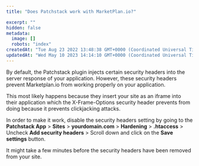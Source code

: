 ```yaml
---
title: "Does Patchstack work with MarketPlan.io?"

excerpt: ""
hidden: false
metadata: 
  image: []
  robots: "index"
createdAt: "Tue Aug 23 2022 13:48:38 GMT+0000 (Coordinated Universal Time)"
updatedAt: "Wed May 10 2023 14:14:10 GMT+0000 (Coordinated Universal Time)"
---
```

By default, the Patchstack plugin injects certain security headers into the server response of your application. However, these security headers prevent Marketplan.io from working properly on your application.

This most likely happens because they insert your site as an iframe into their application which the X-Frame-Options security header prevents from doing because it prevents clickjacking attacks.

In order to make it work, disable the security headers setting by going to the **Patchstack App** > **Sites** > **yourdomain.com** > **Hardening** > **.htaccess** > Uncheck **Add security headers** > Scroll down and click on the **Save settings** button.

It might take a few minutes before the security headers have been removed from your site.
